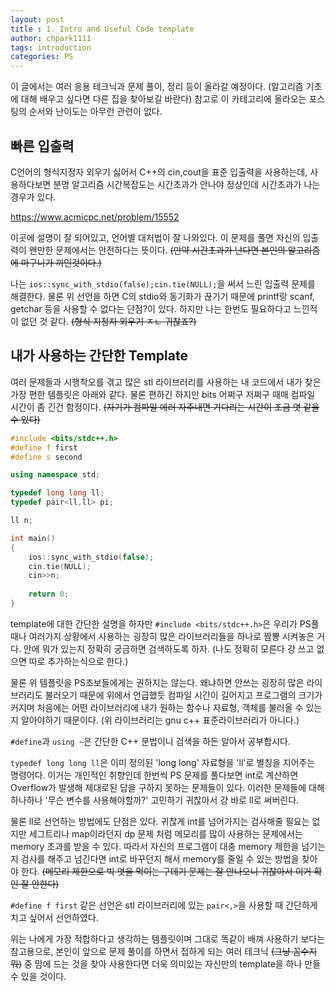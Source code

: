 ```yaml
---
layout: post
title : 1. Intro and Useful Code template
author: chpark1111
tags: introduction
categories: PS
---
```


이 글에서는 여러 응용 테크닉과 문제 풀이, 정리 등이 올라갈 예정이다. (알고리즘 기초에 대해 배우고 싶다면 다른 집을 찾아보길 바란다)
참고로 이 카테고리에 올라오는 포스팅의 순서와 난이도는 아무런 관련이 없다.
## 빠른 입출력
C언어의 형식지정자 외우기 싫어서 C++의 cin,cout을 표준 입출력을 사용하는데, 사용하다보면 분명 알고리즘 시간복잡도는 시간초과가 안나야 정상인데 시간초과가 나는 경우가 있다.

https://www.acmicpc.net/problem/15552

이곳에 설명이 잘 되어있고, 언어별 대처법이 잘 나와있다. 이 문제를 풀면 자신의 입출력이 왠만한 문제에서는 안전하다는 뜻이다. ~~(만약 시간초과가 난다면 본인의 알고리즘에 마구니가 끼인것이다.)~~

나는 `ios::sync_with_stdio(false);cin.tie(NULL);`을 써서 느린 입출력 문제를 해결한다. 물론 위 선언을 하면 C의 stdio와 동기화가 끊기기 때문에 printf랑 scanf, getchar 등을 사용할 수 없다는 단점?이 있다. 하지만 나는 한번도 필요하다고 느낀적이 없던 것 같다. ~~(형식 지정자 외우기 ㅈㄴ 귀찮죠?)~~

## 내가 사용하는 간단한 Template
여러 문제들과 시행착오를 겪고 많은 stl 라이브러리를 사용하는 내 코드에서 내가 찾은 가장 편한 템플릿은 아래와 같다. 물론 편하긴 하지만 bits 어쩌구 저쩌구 때매 컴파일 시간이 좀 긴건 함정이다. ~~(자기가 컴파일 에러 자주내면 기다리는 시간이 조금 엿 같을 수 있다)~~
``` c++
#include <bits/stdc++.h>
#define f first
#define s second

using namespace std;

typedef long long ll;
typedef pair<ll,ll> pi;

ll n;

int main()
{
    ios::sync_with_stdio(false);
    cin.tie(NULL);
    cin>>n;
    
    return 0;
}
```
template에 대한 간단한 설명을 하자만 `#include <bits/stdc++.h>`은 우리가 PS풀 때나 여러가지 상황에서 사용하는 굉장히 많은 라이브러리들을 하나로 짬뽕 시켜놓은 거다. 안에 뭐가 있는지 정확히 궁금하면 검색하도록 하자. (나도 정확히 모른다 걍 쓰고 없으면 따로 추가하는식으로 한다.)

물론 위 템플릿을 PS초보들에게는 권하지는 않는다. 왜냐하면 안쓰는 굉장히 많은 라이브러리도 불러오기 때문에 위에서 언급했듯 컴파일 시간이 길어지고 프로그램의 크기가 커지며 처음에는 어떤 라이브러리에 내가 원하는 함수나 자료형, 객체를 불러올 수 있는지 알아야하기 때문이다. (위 라이브러리는 gnu c++ 표준라이브러리가 아니다.)

`#define`과 `using ~`은 간단한 C++ 문법이니 검색을 하든 알아서 공부합시다.

`typedef long long ll`은 이미 정의된 'long long' 자료형을 'll'로 별칭을 지어주는 명령어다. 이거는 개인적인 취향인데 한번씩 PS 문제를 풀다보면 int로 계산하면 Overflow가 발생해 제대로된 답을 구하지 못하는 문제들이 있다. 이러한 문제들에 대해 하나하나 '무슨 변수를 사용해야할까?' 고민하기 귀찮아서 걍 바로 ll로 써버린다. 

물론 ll로 선언하는 방법에도 단점은 있다. 귀찮게 int를 넘어가지는 검사해줄 필요는 없지만 세그트리나 map이라던지 dp 문제 처럼 메모리를 많이 사용하는 문제에서는 memory 초과를 받을 수 있다. 따라서 자신의 프로그램이 대충 memory 제한을 넘기는지 검사를 해주고 넘긴다면 int로 바꾸던지 해서 memory를 줄일 수 있는 방법을 찾아야 한다. ~~(메모리 제한으로 빅 엿을 먹이는 구데기 문제는 잘 안나오니 귀찮아서 이거 확인 잘 안한다)~~

`#define f first` 같은 선언은 stl 라이브러리에 있는 `pair<,>`을 사용할 때 간단하게 치고 싶어서 선언하였다.

위는 나에게 가장 적합하다고 생각하는 템플릿이며 그대로 똑같이 배껴 사용하기 보다는 참고용으로, 본인이 앞으로 문제 풀이를 하면서 접하게 되는 여러 테크닉 ~~(그냥 꼼수지 뭐)~~ 중 맘에 드는 것을 찾아 사용한다면 더욱 의미있는 자신만의 template을 하나 만들 수 있을 것이다.
